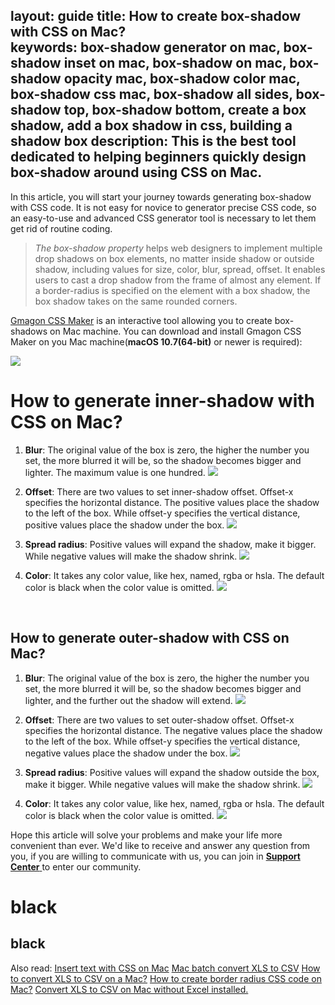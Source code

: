 layout: guide
title: How to create box-shadow with CSS on Mac?  
keywords: box-shadow generator on mac, box-shadow inset on mac, box-shadow on mac, box-shadow opacity mac, box-shadow color mac, box-shadow css mac, box-shadow all sides, box-shadow top, box-shadow bottom, create a box shadow, add a box shadow in css, building a shadow box
description: This is the best tool dedicated to helping beginners quickly design box-shadow around using CSS on Mac. 
---

In this article, you will start your journey towards generating box-shadow with CSS code. It is not easy for novice to generator precise CSS code, so an easy-to-use and advanced CSS generator tool is necessary to let them get rid of routine coding. 
>*The box-shadow property* helps web designers to implement multiple drop shadows on box elements, no matter inside shadow or outside shadow, including values for size, color, blur, spread, offset. It enables users to cast a drop shadow from the frame of almost any element. If a border-radius is specified on the element with a box shadow, the box shadow takes on the same rounded corners.

<a href="https://gmagon.com/products/store/gmagon_css_maker/" target="_blank" rel="nofollow me noopener noreferrer" >Gmagon CSS Maker</a> is an interactive tool allowing you to create box-shadows on Mac machine.
You can download and install Gmagon CSS Maker on you Mac machine(**macOS 10.7(64-bit)** or newer is required):

<a href="../products/store/gmagon_css_maker/download.html" target="_blank" rel="nofollow me noopener noreferrer" > <img src="../asset/images/free-download.png"> </a>
<br>

# How to generate **inner-shadow** with CSS on Mac? 
1. **Blur**: The original value of the box is zero, the higher the number you set, the more blurred it will be, so the shadow becomes bigger and lighter. The maximum value is one hundred.
![](img/css-maker-innershadow-blur.png)

2. **Offset**: There are two values to set inner-shadow offset. Offset-x specifies the horizontal distance. The positive values place the shadow to the left of the box. While offset-y specifies the vertical distance, positive values place the shadow under the box.
![](img/css-maker-innershadow-offset.png)

3. **Spread radius**: Positive values will expand the shadow, make it bigger. While negative values will make the shadow shrink. 
![](img/css-maker-innershadow-spread.png)

4. **Color**: It takes any color value, like hex, named, rgba or hsla. The default color is black when the color value is omitted.
![](img/css-maker-innershadow-color.png)
<br>

## How to generate **outer-shadow** with CSS on Mac?
1. **Blur**: The original value of the box is zero, the higher the number you set, the more blurred it will be, so the shadow becomes bigger and lighter, and the further out the shadow will extend.
![](img/css-maker-outershadow-blur.png)

2. **Offset**: There are two values to set outer-shadow offset. Offset-x specifies the horizontal distance. The negative values place the shadow to the left of the box. While offset-y specifies the vertical distance, negative values place the shadow under the box.
![](img/css-maker-outershadow-offset.png)

3. **Spread radius**: Positive values will expand the shadow outside the box, make it bigger. While negative values will make the shadow shrink. 
![](img/css-maker-outershadow-spread.png)

4. **Color**: It takes any color value, like hex, named, rgba or hsla. The default color is black when the color value is omitted.
![](img/css-maker-outershadow-color.png)

Hope this article will solve your problems and make your life more convenient than ever. We'd like to receive and answer any question from you, if you are willing to communicate with us, you can join in <a href="https://gitter.im/Gmagon/support" target="_blank" rel="nofollow me noopener noreferrer"> <strong>Support Center</strong> </a> to enter our community. 

# black #
## black ##
Also read:
<a href="https://gmagon.com/guide/insert-text-with-css-mac.html" target="_blank" rel="nofollow me noopener noreferrer" >Insert text with CSS on Mac</a>
<a href="https://gmagon.com/guide/mac-batch-convert-xls-to-csv.html" target="_blank" rel="nofollow me noopener noreferrer" >Mac batch convert XLS to CSV</a>
<a href="https://gmagon.com/guide/convert-xls-to-csv-on-mac.html" target="_blank" rel="nofollow me noopener noreferrer" >How to convert XLS to CSV on a Mac?</a>
<a href="https://gmagon.com/guide/create-border-radius-css-mac.html" target="_blank" rel="nofollow me noopener noreferrer" >How to create border radius CSS code on Mac?</a>
<a href="https://gmagon.com/guide/convert-xls-on-mac-without-excel.html" target="_blank" rel="nofollow me noopener noreferrer" >Convert XLS to CSV on Mac without Excel installed.</a>

